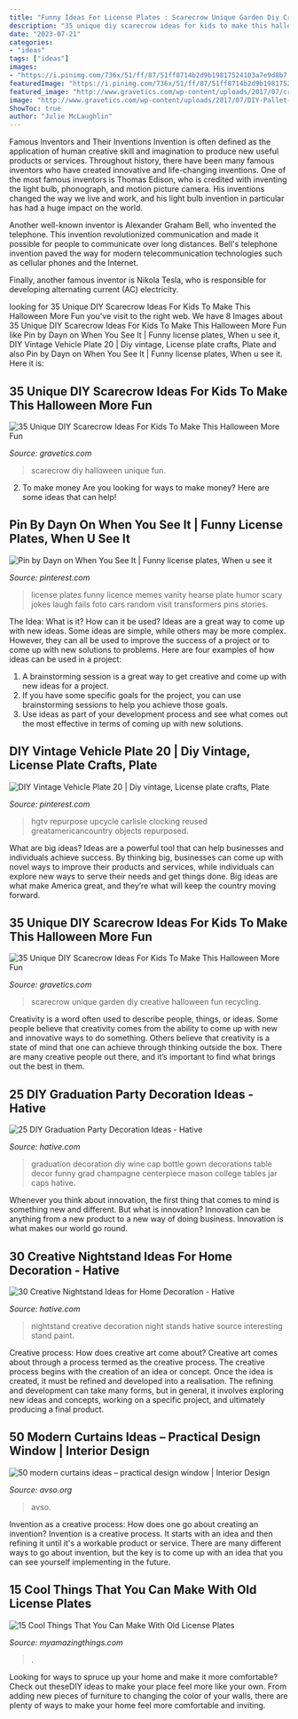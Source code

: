 ```yaml
---
title: "Funny Ideas For License Plates : Scarecrow Unique Garden Diy Creative Halloween Fun Recycling"
description: "35 unique diy scarecrow ideas for kids to make this halloween more fun"
date: "2023-07-21"
categories:
- "ideas"
tags: ["ideas"]
images:
- "https://i.pinimg.com/736x/51/ff/87/51ff8714b2d9b19817524103a7e9d8b7.jpg"
featuredImage: "https://i.pinimg.com/736x/51/ff/87/51ff8714b2d9b19817524103a7e9d8b7.jpg"
featured_image: "http://www.gravetics.com/wp-content/uploads/2017/07/creative-recycling-ideas-for-the-garden.jpg"
image: "http://www.gravetics.com/wp-content/uploads/2017/07/DIY-Pallet-Scarcrow.jpg"
ShowToc: true
author: "Julie McLaughlin"
---
```



Famous Inventors and Their Inventions
Invention is often defined as the application of human creative skill and imagination to produce new useful products or services. Throughout history, there have been many famous inventors who have created innovative and life-changing inventions.
One of the most famous inventors is Thomas Edison, who is credited with inventing the light bulb, phonograph, and motion picture camera. His inventions changed the way we live and work, and his light bulb invention in particular has had a huge impact on the world.

Another well-known inventor is Alexander Graham Bell, who invented the telephone. This invention revolutionized communication and made it possible for people to communicate over long distances. Bell's telephone invention paved the way for modern telecommunication technologies such as cellular phones and the Internet.

Finally, another famous inventor is Nikola Tesla, who is responsible for developing alternating current (AC) electricity.

	

		
looking for 35 Unique DIY Scarecrow Ideas For Kids To Make This Halloween More Fun you've visit to the right web. We have 8 Images about 35 Unique DIY Scarecrow Ideas For Kids To Make This Halloween More Fun like Pin by Dayn on When You See It | Funny license plates, When u see it, DIY Vintage Vehicle Plate 20 | Diy vintage, License plate crafts, Plate and also Pin by Dayn on When You See It | Funny license plates, When u see it. Here it is:
		
    
## 35 Unique DIY Scarecrow Ideas For Kids To Make This Halloween More Fun

<img loading=lazy src="http://www.gravetics.com/wp-content/uploads/2017/07/DIY-Pallet-Scarcrow.jpg" onerror="this.onerror=null;this.src='https://tse2.mm.bing.net/th?id=OIP.vS7fFnO4E-OkOofH3C294QHaJ4&amp;pid=15.1';" alt="35 Unique DIY Scarecrow Ideas For Kids To Make This Halloween More Fun">

_Source: gravetics.com_

>scarecrow diy halloween unique fun. 

	

2. To make money
Are you looking for ways to make money? Here are some ideas that can help!

    
## Pin By Dayn On When You See It | Funny License Plates, When U See It

<img loading=lazy src="https://i.pinimg.com/originals/a7/48/28/a748287e28d942373ab2fbc6a6b17af7.jpg" onerror="this.onerror=null;this.src='https://tse1.mm.bing.net/th?id=OIP.YNmtCx9rxnpFmgGhL3Y4QwAAAA&amp;pid=15.1';" alt="Pin by Dayn on When You See It | Funny license plates, When u see it">

_Source: pinterest.com_

>license plates funny licence memes vanity hearse plate humor scary jokes laugh fails foto cars random visit transformers pins stories. 

	

The Idea: What is it? How can it be used?
Ideas are a great way to come up with new ideas. Some ideas are simple, while others may be more complex. However, they can all be used to improve the success of a project or to come up with new solutions to problems. Here are four examples of how ideas can be used in a project: 
1. A brainstorming session is a great way to get creative and come up with new ideas for a project.
2. If you have some specific goals for the project, you can use brainstorming sessions to help you achieve those goals.
3. Use ideas as part of your development process and see what comes out the most effective in terms of coming up with new solutions.

    
## DIY Vintage Vehicle Plate 20 | Diy Vintage, License Plate Crafts, Plate

<img loading=lazy src="https://i.pinimg.com/736x/51/ff/87/51ff8714b2d9b19817524103a7e9d8b7.jpg" onerror="this.onerror=null;this.src='https://tse1.mm.bing.net/th?id=OIP.EbcdVM2ZSkQC_pjQIHK_tgHaJ3&amp;pid=15.1';" alt="DIY Vintage Vehicle Plate 20 | Diy vintage, License plate crafts, Plate">

_Source: pinterest.com_

>hgtv repurpose upcycle carlisle clocking reused greatamericancountry objects repurposed. 

	

What are big ideas?
Ideas are a powerful tool that can help businesses and individuals achieve success. By thinking big, businesses can come up with novel ways to improve their products and services, while individuals can explore new ways to serve their needs and get things done. Big ideas are what make America great, and they’re what will keep the country moving forward.

    
## 35 Unique DIY Scarecrow Ideas For Kids To Make This Halloween More Fun

<img loading=lazy src="http://www.gravetics.com/wp-content/uploads/2017/07/creative-recycling-ideas-for-the-garden.jpg" onerror="this.onerror=null;this.src='https://tse2.mm.bing.net/th?id=OIP.AKD4Qd4Di2xWJn2YoSBU_wHaLH&amp;pid=15.1';" alt="35 Unique DIY Scarecrow Ideas For Kids To Make This Halloween More Fun">

_Source: gravetics.com_

>scarecrow unique garden diy creative halloween fun recycling. 

	

Creativity is a word often used to describe people, things, or ideas. Some people believe that creativity comes from the ability to come up with new and innovative ways to do something. Others believe that creativity is a state of mind that one can achieve through thinking outside the box. There are many creative people out there, and it’s important to find what brings out the best in them.

    
## 25 DIY Graduation Party Decoration Ideas - Hative

<img loading=lazy src="https://hative.com/wp-content/uploads/2015/04/graduation-party-decor/25-graduation-party-decoration-ideas.jpg" onerror="this.onerror=null;this.src='https://tse1.mm.bing.net/th?id=OIP.zkwAdJ00uhv2f3-uJ4j6iAHaJ4&amp;pid=15.1';" alt="25 DIY Graduation Party Decoration Ideas - Hative">

_Source: hative.com_

>graduation decoration diy wine cap bottle gown decorations table decor funny grad champagne centerpiece mason college tables jar caps hative. 

	

Whenever you think about innovation, the first thing that comes to mind is something new and different. But what is innovation? Innovation can be anything from a new product to a new way of doing business. Innovation is what makes our world go round.

    
## 30 Creative Nightstand Ideas For Home Decoration - Hative

<img loading=lazy src="https://hative.com/wp-content/uploads/2014/06/nightstand-ideas/26-creative-nightstand-ideas.jpg" onerror="this.onerror=null;this.src='https://tse4.mm.bing.net/th?id=OIP.Kpn5D3Uffo6GMB_cUI4ZAAHaJ4&amp;pid=15.1';" alt="30 Creative Nightstand Ideas for Home Decoration - Hative">

_Source: hative.com_

>nightstand creative decoration night stands hative source interesting stand paint. 

	

Creative process: How does creative art come about?
Creative art comes about through a process termed as the creative process. The creative process begins with the creation of an idea or concept. Once the idea is created, it must be refined and developed into a realisation. The refining and development can take many forms, but in general, it involves exploring new ideas and concepts, working on a specific project, and ultimately producing a final product.

    
## 50 Modern Curtains Ideas – Practical Design Window | Interior Design

<img loading=lazy src="https://www.avso.org/wp-content/uploads/files/1/9/1/50-modern-curtains-ideas-practical-design-window-13-191.jpg" onerror="this.onerror=null;this.src='https://tse1.mm.bing.net/th?id=OIP.RPliR_ELUEpoflVqP5Nv2QHaHa&amp;pid=15.1';" alt="50 modern curtains ideas – practical design window | Interior Design">

_Source: avso.org_

>avso. 

	

Invention as a creative process: How does one go about creating an invention?
Invention is a creative process. It starts with an idea and then refining it until it's a workable product or service. There are many different ways to go about invention, but the key is to come up with an idea that you can see yourself implementing in the future.

    
## 15 Cool Things That You Can Make With Old License Plates

<img loading=lazy src="http://myamazingthings.com/wp-content/uploads/2017/05/license-plate-diy.jpg" onerror="this.onerror=null;this.src='https://tse3.mm.bing.net/th?id=OIP.yEcmWmk8y7FLFyQ--u9HHgHaD3&amp;pid=15.1';" alt="15 Cool Things That You Can Make With Old License Plates">

_Source: myamazingthings.com_

>. 

	

Looking for ways to spruce up your home and make it more comfortable? Check out theseDIY ideas to make your place feel more like your own. From adding new pieces of furniture to changing the color of your walls, there are plenty of ways to make your home feel more comfortable and inviting.

